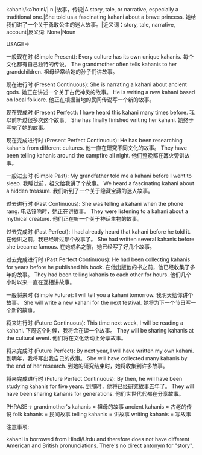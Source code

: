 kahani:/kəˈhɑːni/| n.|故事，传说|A story, tale, or narrative, especially a traditional one.|She told us a fascinating kahani about a brave princess. 她给我们讲了一个关于勇敢公主的迷人故事。|近义词：story, tale, narrative, account|反义词: None|Noun


USAGE->

一般现在时 (Simple Present):
Every culture has its own unique kahanis. 每个文化都有自己独特的传说。
The grandmother often tells kahanis to her grandchildren. 祖母经常给她的孙子们讲故事。

现在进行时 (Present Continuous):
She is narrating a kahani about ancient gods. 她正在讲述一个关于古代神灵的故事。
He is writing a new kahani based on local folklore. 他正在根据当地的民间传说写一个新的故事。

现在完成时 (Present Perfect):
I have heard this kahani many times before. 我以前听过很多次这个故事。
She has finally finished writing her kahani. 她终于写完了她的故事。

现在完成进行时 (Present Perfect Continuous):
He has been researching kahanis from different cultures. 他一直在研究不同文化的故事。
They have been telling kahanis around the campfire all night. 他们整晚都在篝火旁讲故事。

一般过去时 (Simple Past):
My grandfather told me a kahani before I went to sleep. 我睡觉前，祖父给我讲了个故事。
We heard a fascinating kahani about a hidden treasure. 我们听到了一个关于隐藏宝藏的迷人故事。

过去进行时 (Past Continuous):
She was telling a kahani when the phone rang. 电话铃响时，她正在讲故事。
They were listening to a kahani about a mythical creature. 他们正在听一个关于神话生物的故事。

过去完成时 (Past Perfect):
I had already heard that kahani before he told it. 在他讲之前，我已经听过那个故事了。
She had written several kahanis before she became famous. 在她成名之前，她已经写了好几个故事。

过去完成进行时 (Past Perfect Continuous):
He had been collecting kahanis for years before he published his book. 在他出版他的书之前，他已经收集了多年的故事。
They had been telling kahanis to each other for hours. 他们几个小时以来一直在互相讲故事。

一般将来时 (Simple Future):
I will tell you a kahani tomorrow. 我明天给你讲个故事。
She will write a new kahani for the next festival. 她将为下一个节日写一个新的故事。

将来进行时 (Future Continuous):
This time next week, I will be reading a kahani. 下周这个时候，我将会在读一个故事。
They will be sharing kahanis at the cultural event. 他们将在文化活动上分享故事。

将来完成时 (Future Perfect):
By next year, I will have written my own kahani. 到明年，我将写出我自己的故事。
She will have collected many kahanis by the end of her research. 到她的研究结束时，她将收集到许多故事。

将来完成进行时 (Future Perfect Continuous):
By then, he will have been studying kahanis for five years. 到那时，他将已经研究故事五年了。
They will have been sharing kahanis for generations. 他们世世代代都在分享故事。


PHRASE->
grandmother's kahanis = 祖母的故事
ancient kahanis = 古老的传说
folk kahanis = 民间故事
telling kahanis = 讲故事
writing kahanis = 写故事

注意事项:

kahani is borrowed from Hindi/Urdu and therefore does not have different American and British pronunciations.  There's no direct antonym for "story".
